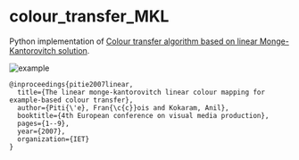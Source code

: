 # colour_transfer_MKL
Python implementation of [Colour transfer algorithm based on linear Monge-Kantorovitch solution](https://ieeexplore.ieee.org/abstract/document/4454269).

![example](https://user-images.githubusercontent.com/37669469/125570831-dca64404-268c-4e42-b11c-48c4229dd3c5.jpg)


```
@inproceedings{pitie2007linear,
  title={The linear monge-kantorovitch linear colour mapping for example-based colour transfer},
  author={Piti{\'e}, Fran{\c{c}}ois and Kokaram, Anil},
  booktitle={4th European conference on visual media production},
  pages={1--9},
  year={2007},
  organization={IET}
}
```
